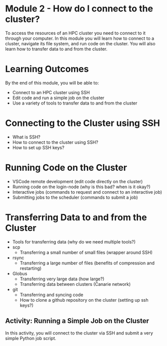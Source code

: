 # Module 2 - How do I connect to the cluster?

To access the resources of an HPC cluster you need to connect to it through your computer. In this module you will learn how to connect to a cluster, navigate its file system, and run code on the cluster. You will also learn how to transfer data to and from the cluster.


# Learning Outcomes

By the end of this module, you will be able to:

- Connect to an HPC cluster using SSH
- Edit code and run a simple job on the cluster
- Use a variety of tools to transfer data to and from the cluster


# Connecting to the Cluster using SSH

- What is SSH?
- How to connect to the cluster using SSH?
- How to set up SSH keys?


# Running Code on the Cluster

- VSCode remote development (edit code directly on the cluster)
- Running code on the login-node (why is this bad? when is it okay?)
- Interactive jobs (commands to request and connect to an interactive job)
- Submitting jobs to the scheduler (commands to submit a job)


# Transferring Data to and from the Cluster

- Tools for transferring data (why do we need multiple tools?)
- scp
    - Transferring a small number of small files (wrapper around SSH)
- rsync
    - Transferring a large number of files (benefits of compression and restarting)
- Globus
    - Transferring very large data (how large?)
    - Transferring data between clusters (Canarie network)
- git
    - Transferring and syncing code
    - How to clone a github repository on the cluster (setting up ssh keys?)


## Activity: Running a Simple Job on the Cluster

In this activity, you will connect to the cluster via SSH and submit a very simple Python job script.

